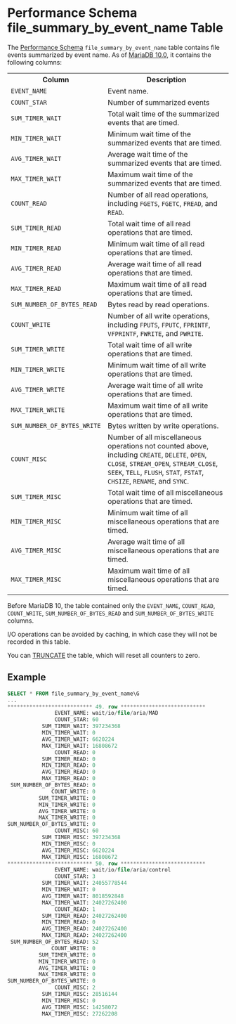 # Performance Schema file_summary_by_event_name Table

The [Performance Schema](/sql-statements-structure/sql-statements/administrative-sql-statements/system-tables/performance-schema) `file_summary_by_event_name` table contains file events summarized by event name. As of [MariaDB 10.0](/kb/en/what-is-mariadb-100/), it contains the following columns:

<table><tbody><tr><th>Column</th><th>Description</th></tr>
<tr><td><code>EVENT_NAME</code></td><td>Event name.</td></tr>
<tr><td><code>COUNT_STAR</code></td><td>Number of summarized events</td></tr>
<tr><td><code>SUM_TIMER_WAIT</code></td><td>Total wait time of the summarized events that are timed.</td></tr>
<tr><td><code>MIN_TIMER_WAIT</code></td><td>Minimum wait time of the summarized events that are timed.</td></tr>
<tr><td><code>AVG_TIMER_WAIT</code></td><td>Average wait time of the summarized events that are timed.</td></tr>
<tr><td><code>MAX_TIMER_WAIT</code></td><td>Maximum wait time of the summarized events that are timed.</td></tr>
<tr><td><code>COUNT_READ</code></td><td>Number of all read operations, including <code>FGETS</code>, <code>FGETC</code>, <code>FREAD</code>, and <code>READ</code>.</td></tr>
<tr><td><code>SUM_TIMER_READ</code></td><td>Total wait time of all read operations that are timed.</td></tr>
<tr><td><code>MIN_TIMER_READ</code></td><td>Minimum wait time of all read operations that are timed.</td></tr>
<tr><td><code>AVG_TIMER_READ</code></td><td>Average wait time of all read operations that are timed.</td></tr>
<tr><td><code>MAX_TIMER_READ</code></td><td>Maximum wait time of all read operations that are timed.</td></tr>
<tr><td><code>SUM_NUMBER_OF_BYTES_READ</code></td><td>Bytes read by read operations.</td></tr>
<tr><td><code>COUNT_WRITE</code></td><td>Number of all write operations, including <code>FPUTS</code>, <code>FPUTC</code>, <code>FPRINTF</code>, <code>VFPRINTF</code>, <code>FWRITE</code>, and <code>PWRITE</code>.</td></tr>
<tr><td><code>SUM_TIMER_WRITE</code></td><td>Total wait time of all write operations that are timed.</td></tr>
<tr><td><code>MIN_TIMER_WRITE</code></td><td>Minimum wait time of all write operations that are timed.</td></tr>
<tr><td><code>AVG_TIMER_WRITE</code></td><td>Average wait time of all write operations that are timed.</td></tr>
<tr><td><code>MAX_TIMER_WRITE</code></td><td>Maximum wait time of all write operations that are timed.</td></tr>
<tr><td><code>SUM_NUMBER_OF_BYTES_WRITE</code></td><td>Bytes written by write operations.</td></tr>
<tr><td><code>COUNT_MISC</code></td><td>Number of all miscellaneous operations not counted above, including <code>CREATE</code>, <code>DELETE</code>, <code>OPEN</code>, <code>CLOSE</code>, <code>STREAM_OPEN</code>, <code>STREAM_CLOSE</code>, <code>SEEK</code>, <code>TELL</code>, <code>FLUSH</code>, <code>STAT</code>, <code>FSTAT</code>, <code>CHSIZE</code>, <code>RENAME</code>, and <code>SYNC</code>.</td></tr>
<tr><td><code>SUM_TIMER_MISC</code></td><td>Total wait time of all miscellaneous operations that are timed.</td></tr>
<tr><td><code>MIN_TIMER_MISC</code></td><td>Minimum wait time of all miscellaneous operations that are timed.</td></tr>
<tr><td><code>AVG_TIMER_MISC</code></td><td>Average wait time of all miscellaneous operations that are timed.</td></tr>
<tr><td><code>MAX_TIMER_MISC</code></td><td>Maximum wait time of all miscellaneous operations that are timed.</td></tr>
</tbody></table>

Before MariaDB 10, the table contained only the `EVENT_NAME`, `COUNT_READ`, `COUNT_WRITE`, `SUM_NUMBER_OF_BYTES_READ` and `SUM_NUMBER_OF_BYTES_WRITE` columns.

I/O operations can be avoided by caching, in which case they will not be recorded in this table.

You can [TRUNCATE](/sql-statements-structure/sql-statements/table-statements/truncate-table) the table, which will reset all counters to zero.

## Example

```sql
SELECT * FROM file_summary_by_event_name\G
...
*************************** 49. row ***************************
               EVENT_NAME: wait/io/file/aria/MAD
               COUNT_STAR: 60
           SUM_TIMER_WAIT: 397234368
           MIN_TIMER_WAIT: 0
           AVG_TIMER_WAIT: 6620224
           MAX_TIMER_WAIT: 16808672
               COUNT_READ: 0
           SUM_TIMER_READ: 0
           MIN_TIMER_READ: 0
           AVG_TIMER_READ: 0
           MAX_TIMER_READ: 0
 SUM_NUMBER_OF_BYTES_READ: 0
              COUNT_WRITE: 0
          SUM_TIMER_WRITE: 0
          MIN_TIMER_WRITE: 0
          AVG_TIMER_WRITE: 0
          MAX_TIMER_WRITE: 0
SUM_NUMBER_OF_BYTES_WRITE: 0
               COUNT_MISC: 60
           SUM_TIMER_MISC: 397234368
           MIN_TIMER_MISC: 0
           AVG_TIMER_MISC: 6620224
           MAX_TIMER_MISC: 16808672
*************************** 50. row ***************************
               EVENT_NAME: wait/io/file/aria/control
               COUNT_STAR: 3
           SUM_TIMER_WAIT: 24055778544
           MIN_TIMER_WAIT: 0
           AVG_TIMER_WAIT: 8018592848
           MAX_TIMER_WAIT: 24027262400
               COUNT_READ: 1
           SUM_TIMER_READ: 24027262400
           MIN_TIMER_READ: 0
           AVG_TIMER_READ: 24027262400
           MAX_TIMER_READ: 24027262400
 SUM_NUMBER_OF_BYTES_READ: 52
              COUNT_WRITE: 0
          SUM_TIMER_WRITE: 0
          MIN_TIMER_WRITE: 0
          AVG_TIMER_WRITE: 0
          MAX_TIMER_WRITE: 0
SUM_NUMBER_OF_BYTES_WRITE: 0
               COUNT_MISC: 2
           SUM_TIMER_MISC: 28516144
           MIN_TIMER_MISC: 0
           AVG_TIMER_MISC: 14258072
           MAX_TIMER_MISC: 27262208
```